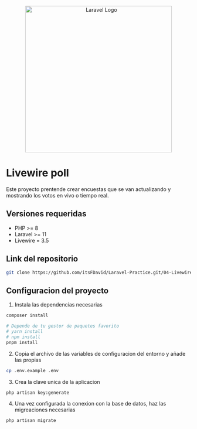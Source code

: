 <p align="center"><a href="https://laravel.com" target="_blank"><img src="https://raw.githubusercontent.com/laravel/art/master/logo-lockup/5%20SVG/2%20CMYK/1%20Full%20Color/laravel-logolockup-cmyk-red.svg" width="400" alt="Laravel Logo"></a></p>

# Livewire poll

Este proyecto prentende crear encuestas que se van actualizando y mostrando los votos en vivo o tiempo real.

## Versiones requeridas

-   PHP >= 8
-   Laravel >= 11
-   Livewire = 3.5

## Link del repositorio

```bash
git clone https://github.com/itsFDavid/Laravel-Practice.git/04-Livewire-poll
```

## Configuracion del proyecto

1. Instala las dependencias necesarias
```bash
composer install

# Depende de tu gestor de paquetes favorito
# yarn install
# npm install
pnpm install
```

2. Copia el archivo de las variables de configuracion del entorno y añade las propias
```bash
cp .env.example .env
```

3. Crea la clave unica de la aplicacion
```bash
php artisan key:generate
```

4. Una vez configurada la conexion con la base de datos, haz las migreaciones necesarias
```bash
php artisan migrate
```
